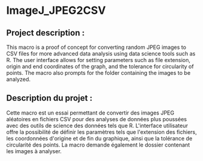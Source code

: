 # ImageJ_JPEG2CSV

## Project description :

This macro is a proof of concept for converting random JPEG images to CSV files for more advanced data analysis using data science tools such as R. The user interface allows for setting parameters such as file extension, origin and end coordinates of the graph, and the tolerance for circularity of points. The macro also prompts for the folder containing the images to be analyzed.

## Description du projet :

Cette macro est un essai permettant de convertir des images JPEG aléatoires en fichiers CSV pour des analyses de données plus poussées avec des outils de science des données tels que R. L'interface utilisateur offre la possibilité de définir les paramètres tels que l'extension des fichiers, les coordonnées d'origine et de fin du graphique, ainsi que la tolérance de circularité des points. La macro demande également le dossier contenant les images à analyser.
